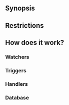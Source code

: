 ## Synopsis

## Restrictions

## How does it work?

### Watchers

### Triggers

### Handlers

### Database
